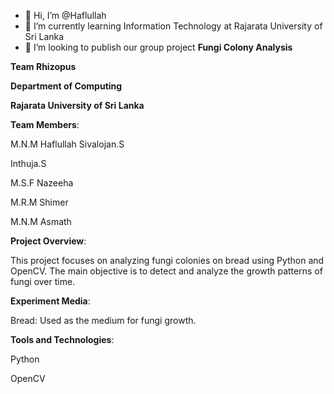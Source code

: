 - 👋 Hi, I’m @Haflullah
- 🌱 I’m currently learning Information Technology at Rajarata University of Sri Lanka
- 💞️ I’m looking to publish our group project
**Fungi Colony Analysis**


**Team Rhizopus**


**Department of Computing**


**Rajarata University of Sri Lanka**

**Team Members**:

M.N.M Haflullah
Sivalojan.S

Inthuja.S

M.S.F Nazeeha

M.R.M Shimer

M.N.M Asmath



**Project Overview**:

This project focuses on analyzing fungi colonies on bread using Python and OpenCV. The main objective is to detect and analyze the growth patterns of fungi over time.



**Experiment Media**:

Bread: Used as the medium for fungi growth.



**Tools and Technologies**:

Python

OpenCV


